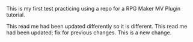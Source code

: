 This is my first test practicing using a repo for a RPG Maker MV Plugin tutorial.

This read me had been updated differently so it is different.
This read me had been updated; fix for previous changes.
This is a new change.